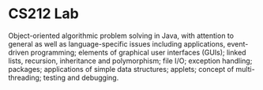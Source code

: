 # CS212 Lab 
 
Object-oriented algorithmic problem solving in Java, with attention to general as well as language-specific issues including applications, event-driven programming; elements of graphical user interfaces (GUIs); linked lists, recursion, inheritance and polymorphism; file I/O; exception handling; packages; applications of simple data structures; applets; concept of multi-threading; testing and debugging.

